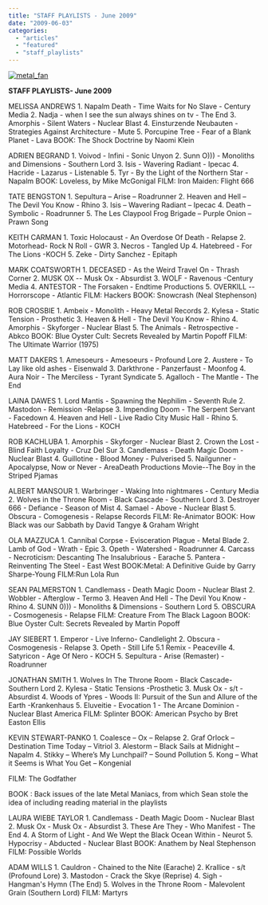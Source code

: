 ```yaml
---
title: "STAFF PLAYLISTS - June 2009"
date: "2009-06-03"
categories: 
  - "articles"
  - "featured"
  - "staff_playlists"
---
```


[![metal_fan](http://www.hellbound.ca/wp-content/uploads/2009/06/metal_fan-295x300.jpg "metal_fan")](http://www.hellbound.ca/wp-content/uploads/2009/06/metal_fan.jpg)

**STAFF PLAYLISTS- June 2009**

MELISSA ANDREWS 1. Napalm Death - Time Waits for No Slave - Century Media 2. Nadja - when I see the sun always shines on tv - The End 3. Amorphis - Silent Waters - Nuclear Blast 4. Einsturzende Neubauten - Strategies Against Architecture - Mute 5. Porcupine Tree - Fear of a Blank Planet - Lava BOOK: The Shock Doctrine by Naomi Klein

ADRIEN BEGRAND 1. Voivod - Infini - Sonic Unyon 2. Sunn O))) - Monoliths and Dimensions - Southern Lord 3. Isis - Wavering Radiant - Ipecac 4. Hacride - Lazarus - Listenable 5. Tyr - By the Light of the Northern Star - Napalm BOOK: Loveless, by Mike McGonigal FILM: Iron Maiden: Flight 666

TATE BENGSTON 1. Sepultura – Arise – Roadrunner 2. Heaven and Hell – The Devil You Know - Rhino 3. Isis – Wavering Radiant – Ipecac 4. Death – Symbolic - Roadrunner 5. The Les Claypool Frog Brigade – Purple Onion – Prawn Song

KEITH CARMAN 1. Toxic Holocaust - An Overdose Of Death - Relapse 2. Motorhead- Rock N Roll - GWR 3. Necros - Tangled Up 4. Hatebreed - For The Lions -KOCH 5. Zeke - Dirty Sanchez - Epitaph

MARK COATSWORTH 1. DECEASED - As the Weird Travel On - Thrash Corner 2. MUSK OX -- Musk Ox - Absurdist 3. WOLF - Ravenous -Century Media 4. ANTESTOR - The Forsaken - Endtime Productions 5. OVERKILL -- Horrorscope - Atlantic FILM: Hackers BOOK: Snowcrash (Neal Stephenson)

ROB CROSBIE 1. Ambeix - Monolith - Heavy Metal Records 2. Kylesa - Static Tension - Prosthetic 3. Heaven & Hell - The Devil You Know - Rhino 4. Amorphis - Skyforger - Nuclear Blast 5. The Animals - Retrospective - Abkco BOOK: Blue Oyster Cult: Secrets Revealed by Martin Popoff FILM: The Ultimate Warrior (1975)

MATT DAKERS 1. Amesoeurs - Amesoeurs - Profound Lore 2. Austere - To Lay like old ashes - Eisenwald 3. Darkthrone - Panzerfaust - Moonfog 4. Aura Noir - The Merciless - Tyrant Syndicate 5. Agalloch - The Mantle - The End

LAINA DAWES 1. Lord Mantis - Spawning the Nephilim - Seventh Rule 2. Mastodon - Remission -Relapse 3. Impending Doom - The Serpent Servant - Facedown 4. Heaven and Hell - Live Radio City Music Hall - Rhino 5. Hatebreed - For the Lions - KOCH

ROB KACHLUBA 1. Amorphis - Skyforger - Nuclear Blast 2. Crown the Lost - Blind Faith Loyalty - Cruz Del Sur 3. Candlemass - Death Magic Doom - Nuclear Blast 4. Guillotine - Blood Money - Pulverised 5. Nailgunner - Apocalypse, Now or Never - AreaDeath Productions Movie--The Boy in the Striped Pjamas

ALBERT MANSOUR 1. Warbringer - Waking Into nightmares - Century Media 2. Wolves in the Throne Room - Black Cascade - Southern Lord 3. Destroyer 666 - Defiance - Season of Mist 4. Samael - Above - Nuclear Blast 5. Obscura - Comogenesis - Relapse Records FILM: Re-Animator BOOK: How Black was our Sabbath by David Tangye & Graham Wright

OLA MAZZUCA 1. Cannibal Corpse - Evisceration Plague - Metal Blade 2. Lamb of God - Wrath - Epic 3. Opeth - Watershed - Roadrunner 4. Carcass - Necroticism: Descanting The Insalubrious - Earache 5. Pantera - Reinventing The Steel - East West BOOK:Metal: A Definitive Guide by Garry Sharpe-Young FILM:Run Lola Run

SEAN PALMERSTON 1. Candlemass - Death Magic Doom - Nuclear Blast 2. Wobbler - Afterglow - Termo 3. Heaven And Hell - The Devil You Know - Rhino 4. SUNN 0))) - Monoliths & Dimensions - Southern Lord 5. OBSCURA - Cosmogenesis - Relapse FILM: Creature From The Black Lagoon BOOK: Blue Oyster Cult: Secrets Revealed by Martin Popoff

JAY SIEBERT 1. Emperor - Live Inferno- Candlelight 2. Obscura - Cosmogenesis - Relapse 3. Opeth - Still Life 5.1 Remix - Peaceville 4. Satyricon - Age Of Nero - KOCH 5. Sepultura - Arise (Remaster) - Roadrunner

JONATHAN SMITH 1. Wolves In The Throne Room - Black Cascade- Southern Lord 2. Kylesa - Static Tensions -Prosthetic 3. Musk Ox - s/t - Absurdist 4. Woods of Ypres - Woods II: Pursuit of the Sun and Allure of the Earth -Krankenhaus 5. Eluveitie - Evocation 1 - The Arcane Dominion - Nuclear Blast America FILM: Splinter BOOK: American Psycho by Bret Easton Ellis

KEVIN STEWART-PANKO 1. Coalesce – Ox – Relapse 2. Graf Orlock – Destination Time Today – Vitriol 3. Alestorm – Black Sails at Midnight – Napalm 4. Stikky – Where’s My Lunchpail? – Sound Pollution 5. Kong – What it Seems is What You Get – Kongenial

FILM: The Godfather

BOOK : Back issues of the late Metal Maniacs, from which Sean stole the idea of including reading material in the playlists

LAURA WIEBE TAYLOR 1. Candlemass - Death Magic Doom - Nuclear Blast 2. Musk Ox - Musk Ox - Absurdist 3. These Are They - Who Manifest - The End 4. A Storm of Light - And We Wept the Black Ocean Within - Neurot 5. Hypocrisy - Abducted - Nuclear Blast BOOK: Anathem by Neal Stephenson FILM: Possible Worlds

ADAM WILLS 1. Cauldron - Chained to the Nite (Earache) 2. Krallice - s/t (Profound Lore) 3. Mastodon - Crack the Skye (Reprise) 4. Sigh - Hangman's Hymn (The End) 5. Wolves in the Throne Room - Malevolent Grain (Southern Lord) FILM: Martyrs
